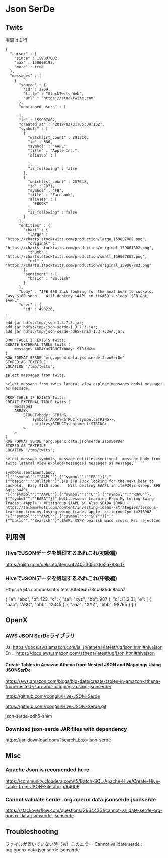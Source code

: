 # Json SerDe

## Twits
実際は１行

```
{
  "cursor" : {
    "since" : 159007802,
    "max" : 159000193,
    "more" : true
  },
  "messages" : [
    {
      "source" : {
        "id" : 2269,
        "title" : "StockTwits Web",
        "url" : "https://stocktwits.com"
      },
      "mentioned_users" : [

      ],
      "id" : 159007802,
      "created_at" : "2019-03-31T05:39:15Z",
      "symbols" : [
        {
          "watchlist_count" : 291210,
          "id" : 686,
          "symbol" : "AAPL",
          "title" : "Apple Inc.",
          "aliases" : [

          ],
          "is_following" : false
        },
        {
          "watchlist_count" : 207648,
          "id" : 7871,
          "symbol" : "FB",
          "title" : "Facebook",
          "aliases" : [
            "FBOOK"
          ],
          "is_following" : false
        }
      ],
      "entities" : {
        "chart" : {
          "large" : "https://charts.stocktwits.com/production/large_159007802.png",
          "original" : "https://charts.stocktwits.com/production/original_159007802.png",
          "thumb" : "https://charts.stocktwits.com/production/small_159007802.png",
          "url" : "https://charts.stocktwits.com/production/original_159007802.png"
        },
        "sentiment" : {
          "basic" : "Bullish"
        }
      },
      "body" : "$FB $FB Zuck looking for the next bear to cuckold.  Easy $180 soon.   Will destroy $AAPL in it&#39;s sleep. $FB &gt; $AAPL",
      "user" : {
        "id" : 493226,
...
```


```
add jar hdfs:/tmp/json-1.3.7.3.jar;
add jar hdfs:/tmp/json-serde-1.3.7.3.jar;
add jar hdfs:/tmp/json-serde-cdh5-shim-1.3.7.3AA.jar;

DROP TABLE IF EXISTS twits;
CREATE EXTERNAL TABLE twits (
	messages ARRAY<STRUCT<body: STRING>>
)
ROW FORMAT SERDE 'org.openx.data.jsonserde.JsonSerDe' 
STORED AS TEXTFILE
LOCATION '/tmp/twits';

select messages from twits;

select message from twits lateral view explode(messages.body) messages as message;
```

```
DROP TABLE IF EXISTS twits;
CREATE EXTERNAL TABLE twits (
	messages 
	ARRAY<
	    STRUCT<body: STRING,
	        symbols:ARRAY<STRUCT<symbol:STRING>>,
	        entities:STRUCT<sentiment:STRING>
	    >
	>
)
ROW FORMAT SERDE 'org.openx.data.jsonserde.JsonSerDe' 
STORED AS TEXTFILE
LOCATION '/tmp/twits';
```

```
select message.symbols, message.entities.sentiment, message.body from twits lateral view explode(messages) messages as message;
```

```
symbols,sentiment,body
"[{""symbol"":""AAPL""},{""symbol"":""FB""}]","{""basic"":""Bullish""}",$FB $FB Zuck looking for the next bear to cuckold.  Easy $180 soon.   Will destroy $AAPL in it&#39;s sleep. $FB &gt; $AAPL
"[{""symbol"":""AAPL""},{""symbol"":""C""},{""symbol"":""ROKU""},{""symbol"":""BABA""}]",NULL,Lessons Learning From My Losing Swing-Trades: #Apple + #Citigroup $AAPL $C Also $BABA $ROKU https://talkmarkets.com/content/investing-ideas--strategies/lessons-learning-from-my-losing-swing-trades-apple--citigroup?post=215908
"[{""symbol"":""AAPL""},{""symbol"":""SPY""}]","{""basic"":""Bearish""}",$AAPL $SPY bearish macd cross. Rsi rejection
```



## 利用例
### HiveでJSONデータを処理するあれこれ(初級編)
https://qiita.com/unksato/items/42405305c28e5a788cd7
### HiveでJSONデータを処理するあれこれ(中級編)
Https://qiita.com/unksato/items/604edb73eb636dc8ada7

{ "a": "abc", "b": 123, "c": { "aa": "xyz", "bb": 987 }, "d": [1,2,3], "e": [ { "aaa": "ABC", "bbb": 12345 }, { "aaa": "XYZ", "bbb": 98765 } ] }


## OpenX

### AWS JSON SerDeライブラリ
Ja: https://docs.aws.amazon.com/ja_jp/athena/latest/ug/json.html#hivejson
En： https://docs.aws.amazon.com/athena/latest/ug/json.html#hivejson

#### Create Tables in Amazon Athena from Nested JSON and Mappings Using JSONSerDe
https://aws.amazon.com/blogs/big-data/create-tables-in-amazon-athena-from-nested-json-and-mappings-using-jsonserde/


https://github.com/rcongiu/Hive-JSON-Serde

https://github.com/rcongiu/Hive-JSON-Serde.git

json-serde-cdh5-shim

#### 

### Download json-serde JAR files with dependency
https://jar-download.com/?search_box=json-serde

## Misc

### Apache Json is recomended here
https://community.cloudera.com/t5/Batch-SQL-Apache-Hive/Create-Hive-Table-from-JSON-Files/td-p/64006

### Cannot validate serde : org.openx.data.jsonserde.jsonserde
https://stackoverflow.com/questions/26644351/cannot-validate-serde-org-openx-data-jsonserde-jsonserde

## Troubleshooting

ファイルが置いていない時（も）このエラー
Cannot validate serde : org.openx.data.jsonserde.jsonserde


